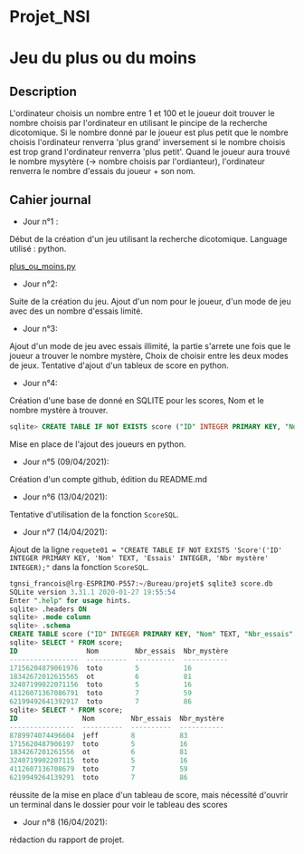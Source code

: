 # Projet_NSI

# Jeu du plus ou du moins

## Description

L'ordinateur choisis un nombre entre 1 et 100 et le joueur doit trouver le nombre choisis par l'ordinateur en utilisant le pincipe de la recherche dicotomique.
Si le nombre donné par le joueur est plus petit que le nombre choisis l'ordinateur renverra 'plus grand' inversement si le nombre choisis est trop grand l'ordinateur renverra 'plus petit'. Quand le joueur aura trouvé le nombre mysytère (-> nombre choisis par l'ordianteur), l'ordinateur renverra le nombre d'essais du joueur + son nom.

## Cahier journal

- Jour n°1 :

Début de la création d'un jeu utilisant la recherche dicotomique.
Language utilisé : python.

[plus_ou_moins.py](plus_ou_moins.py)


- Jour n°2:

Suite de la création du jeu. Ajout d'un nom pour le joueur, d'un mode de jeu avec des un nombre d'essais limité.


- Jour n°3:

Ajout d'un mode de jeu avec essais illimité, la partie s'arrete une fois que le joueur a trouver le nombre mystère, Choix de choisir entre les deux modes de jeux.
Tentative d'ajout d'un tableux de score en python.


- Jour n°4:

Création d'une base de donné en SQLITE pour les scores, Nom et le nombre mystère à trouver.

```sql
sqlite> CREATE TABLE IF NOT EXISTS score ("ID" INTEGER PRIMARY KEY, "Nom" TEXT, "Nbr_essais" INTEGER, "Nbr_mystère" TEXT);
```

Mise en place de l'ajout des joueurs en python.

- Jour n°5 (09/04/2021):

Création d'un compte github, édition du README.md

- Jour n°6 (13/04/2021):

Tentative d'utilisation de la fonction `ScoreSQL`.

- Jour n°7 (14/04/2021):

Ajout de la ligne `requete01 = "CREATE TABLE IF NOT EXISTS 'Score'('ID' INTEGER PRIMARY KEY, 'Nom' TEXT, 'Essais' INTEGER, 'Nbr mystère' INTEGER);"` dans la fonction `ScoreSQL`.

```sql
tgnsi_francois@lrg-ESPRIMO-P557:~/Bureau/projet$ sqlite3 score.db
SQLite version 3.31.1 2020-01-27 19:55:54
Enter ".help" for usage hints.
sqlite> .headers ON
sqlite> .mode column
sqlite> .schema
CREATE TABLE score ("ID" INTEGER PRIMARY KEY, "Nom" TEXT, "Nbr_essais" INTEGER, "Nbr_mystère" TEXT);
sqlite> SELECT * FROM score;
ID                 Nom         Nbr_essais  Nbr_mystère
-----------------  ----------  ----------  -----------
17156204879061976  toto        5           16         
18342672012615565  ot          6           81         
32407199022071156  toto        5           16         
41126071367086791  toto        7           59         
62199492641392917  toto        7           86         
sqlite> SELECT * FROM score;
ID                Nom         Nbr_essais  Nbr_mystère
----------------  ----------  ----------  -----------
8789974074496604  jeff        8           83         
1715620487906197  toto        5           16         
1834267201261556  ot          6           81         
3240719902207115  toto        5           16         
4112607136708679  toto        7           59         
6219949264139291  toto        7           86         
```
réussite de la mise en place d'un tableau de score, mais nécessité d'ouvrir un terminal dans le dossier pour voir le tableau des scores

- Jour n°8 (16/04/2021):

rédaction du rapport de projet.
